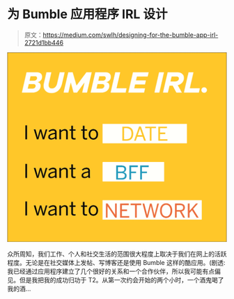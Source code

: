 # 为 Bumble 应用程序 IRL 设计

> 原文：<https://medium.com/swlh/designing-for-the-bumble-app-irl-2721d1bb446>

![](img/1cd5881c1a74b1cdb930fcce596d6aef.png)

众所周知，我们工作、个人和社交生活的范围很大程度上取决于我们在网上的活跃程度。无论是在社交媒体上发帖、写博客还是使用 Bumble 这样的酷应用。(剧透:我已经通过应用程序建立了几个很好的关系和一个合作伙伴，所以我可能有点偏见。但是我把我的成功归功于 T2。从第一次约会开始的两个小时，一个酒鬼喝了我的酒…